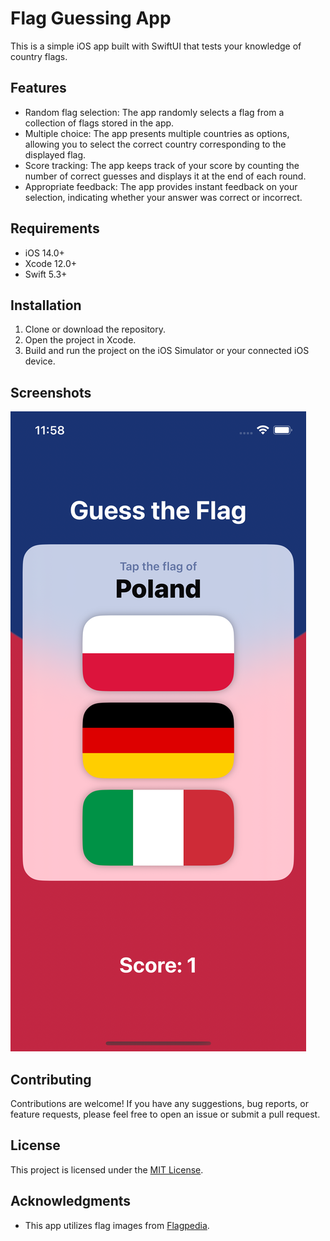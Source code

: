 
# Flag Guessing App

This is a simple iOS app built with SwiftUI that tests your knowledge of country flags.

## Features

- Random flag selection: The app randomly selects a flag from a collection of flags stored in the app.
- Multiple choice: The app presents multiple countries as options, allowing you to select the correct country corresponding to the displayed flag.
- Score tracking: The app keeps track of your score by counting the number of correct guesses and displays it at the end of each round.
- Appropriate feedback: The app provides instant feedback on your selection, indicating whether your answer was correct or incorrect.

## Requirements

- iOS 14.0+
- Xcode 12.0+
- Swift 5.3+

## Installation

1. Clone or download the repository.
2. Open the project in Xcode.
3. Build and run the project on the iOS Simulator or your connected iOS device.

## Screenshots

![Screenshot 1](screenshot.png)

## Contributing

Contributions are welcome! If you have any suggestions, bug reports, or feature requests, please feel free to open an issue or submit a pull request.

## License

This project is licensed under the [MIT License](LICENSE).

## Acknowledgments

- This app utilizes flag images from [Flagpedia](https://flagpedia.net/).
